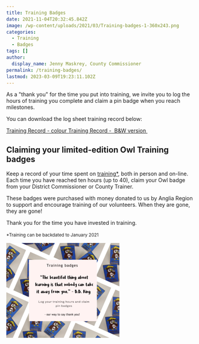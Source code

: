 ```yaml
---
title: Training Badges
date: 2021-11-04T20:32:45.842Z
image: /wp-content/uploads/2021/03/Training-badges-1-360x243.png
categories:
  - Training
  - Badges
tags: []
author:
  display_name: Jenny Maskrey, County Commissioner
permalink: /training-badges/
lastmod: 2023-03-09T19:23:11.102Z
---
```

<p class="lead">As a "thank you" for the time you put into training, we invite you to log the hours of training you complete and claim a pin badge when you reach milestones. </p>

You can download the log sheet training record below:

<a href="/wp-content/uploads/2021/03/Training-Record.docx" class="btn btn-primary">Training Record - colour <i class="fa fa-download"></i></a> <a href="/wp-content/uploads/2021/03/Training-Record-BW.docx" class="btn btn-primary">Training Record -  B&amp;W version  <i class="fa fa-download"></i></a>

## Claiming your limited-edition Owl Training badges

Keep a record of your time spent on <a href="#backdate" title="Training can be backdated to January 2021">training*</a>, both in person and on-line.  Each time you have reached ten hours (up to 40), claim your Owl badge from your District Commissioner or County Trainer.

These badges were purchased with money donated to us by Anglia Region to support and encourage training of our volunteers.  When they are gone, they are gone!

Thank you for the time you have invested in training.

<p id="backdate"><small>*Training can be backdated to January 2021</small></p>

<p><img class="alignnone size-medium wp-image-4120" src="/assets/images/2021/03/Training-badges-1-300x251.png" alt="" width="300" height="251" /></p>
